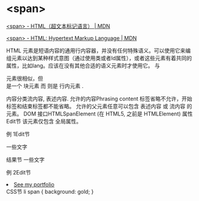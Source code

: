 # \<span>

[\<span> - HTML（超文本标记语言） | MDN](https://wiki.developer.mozilla.org/zh-CN/docs/Web/HTML/Element/span)

[\<span> - HTML: Hypertext Markup Language | MDN](https://wiki.developer.mozilla.org/en-US/docs/Web/HTML/Element/span)

HTML <span> 元素是短语内容的通用行内容器，并没有任何特殊语义。可以使用它来编组元素以达到某种样式意图（通过使用类或者Id属性），或者这些元素有着共同的属性，比如lang。应该在没有其他合适的语义元素时才使用它。<span> 与 <div> 元素很相似，但 <div> 是一个 块元素 而 <span> 则是 行内元素 .
 



 

内容分类流内容, 表述内容.
允许的内容Phrasing content
标签省略不允许，开始标签和结束标签都不能省略。
允许的父元素任意可以包含 表述内容 或 流内容 的元素。
DOM 接口HTMLSpanElement (在 HTML5, 之前是 HTMLElement)
属性Edit节
该元素仅包含 全局属性。

例 1Edit节
<p><span>一些文字</span></p>
结果节
一些文字

例 2Edit节
<li><span>
    <a href="portfolio.html" target="_blank">See my portfolio</a>
</span></li>
CSS节
li span {
  background: gold;
 }


